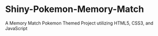 # Shiny-Pokemon-Memory-Match
A Memory Match Pokemon Themed Project utilizing HTML5, CSS3, and JavaScript

